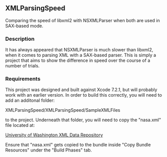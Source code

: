 ## XMLParsingSpeed
Comparing the speed of libxml2 with NSXMLParser when both are used in SAX-based mode.

### Description
It has always appeared that NSXMLParser is much slower than libxml2, when it comes to parsing XML with a SAX-based parser.   This is simply a project that aims to show the difference in speed over the course of a number of trials.

### Requirements
This project was designed and built against Xcode 7.2.1, but will probably work with an earlier version.  In order to build this correctly, you will need to add an additonal folder:

XMLParsingSpeed/XMLParsingSpeed/SampleXMLFiles

to the project.  Underneath that folder, you will need to copy the "nasa.xml" file located at:

[University of Washington XML Data Repository](http://www.cs.washington.edu/research/xmldatasets/www/repository.html)

Ensure that "nasa.xml" gets copied to the bundle inside "Copy Bundle Resources" under the "Build Phases" tab.
